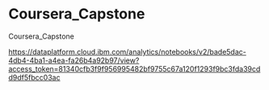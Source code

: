 # Coursera_Capstone
Coursera_Capstone


https://dataplatform.cloud.ibm.com/analytics/notebooks/v2/bade5dac-4db4-4ba1-a4ea-fa26b4a92b97/view?access_token=81340cfb3f9f956995482bf9755c67a120f1293f9bc3fda39cdd9df5fbcc03ac


